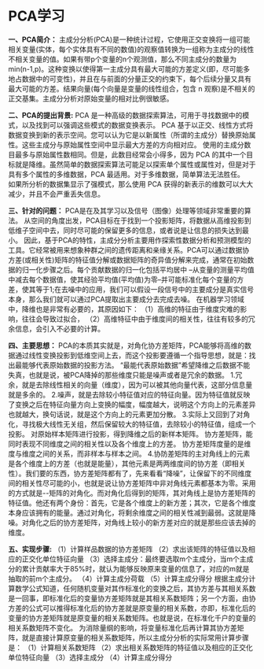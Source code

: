 # PCA学习  
__一、PCA简介：__
主成分分析(PCA)是一种统计过程，它使用正交变换将一组可能相关变量(实体，每个实体具有不同的数值)的观察值转换为一组称为主成分的线性不相关变量的值。如果有带p个变量的n个观测值，那么不同主成分的数量为min(n-1,p)。这种变换以使得第一主成分具有最大可能的方差定义(即，尽可能多地占数据中的可变性)，并且在与前面的分量正交的约束下，每个后续分量又具有最大可能的方差。结果向量(每个向量是变量的线性组合，包含 n 观察)是不相关的正交基集。主成分分析对原始变量的相对比例很敏感。

__二、PCA的提出背景:__
PCA 是一种高级的数据探索算法，可用于寻找数据中的模式，以及找到可以强调这些模式的数据变换表示。
PCA 基于以正交、线性方式将数据变换到新的表示空间。您可以认为它是以新属性（所谓的主成分）替换原始属性。这些主成分与原始属性空间中显示最大方差的方向相对应。
使用的主成分数目最多与原始属性数相同。但是，此数目经常会小得多，因为 PCA 的其中一个目标就是降维。虽然简单的数据探索算法可能足以探索单个属性或属性对，但是对于具有多个属性的多维数据，PCA 最适用。对于多维数据，简单算法无法胜任。  
如果所分析的数据集显示了强模式，那么使用 PCA 获得的新表示的维数可以大大减少，并且不会严重丢失信息。

__三、针对的问题：__
PCA是在及其学习以及信号（图像）处理等领域非常重要的算法。
从空间的角度出发，PCA目标在于找到一个投影矩阵，将数据从高维投影到低维子空间中去，同时尽可能的保留更多的信息，或者说是让信息的损失达到最小。
因此，基于PCA的特性，主成分分析主要用作探索性数据分析和预测模型的工具。它经常被用来想象种群之间的遗传距离和亲缘关系。PCA可以通过数据协方差(或相关性)矩阵的特征值分解或数据矩阵的奇异值分解来完成，通常在初始数据的归一化步骤之后。每个贡献数据的归一化包括平均居中 –从变量的测量平均值中减去每个数据值，使其经验平均值(平均值)为零–并可能标准化每个变量的方差，使其等于1;在去噪中的应用，我们可以假设一段信号中的主要成分是真实信号本身，那么我们就可以通过PCA提取出主要成分去完成去噪。
在机器学习领域中，降维也是非常有必要的，其原因如下：
（1）高维的特征由于维度灾难的影响，往往会导致过拟合，
（2）高维特征中由于维度间的相关性，往往有较多的冗余信息，会引入不必要的计算。

__四、主要思想：__
PCA的本质其实就是，对角化协方差矩阵，PCA能够将高维的数据通过线性变换投影到低维空间上去，而这个投影要遵循一个指导思想，就是：找出最能够代表原始数据的投影方法。
“最能代表原始数据”希望降维之后数据不能失真，也就是说，被PCA降掉的那些维度只能是噪声或者是冗余的数据。
1.冗余，就是去除线性相关的向量（维度），因为可以被其他向量代表，这部分信息量就是多余的。
2.噪声，就是去除较小特征值对应的特征向量。因为特征值就反映了变换之后在特征向量方向上变换的幅度，幅度越大，说明这个方向上的元素差异也就越大，换句话说，就是这个方向上的元素更加分散。
3.实际上又回到了对角化，寻找极大线性无关组，然后保留较大的特征值，去除较小的特征值，组成一个投影。
    对原始样本矩阵进行投影，得到降维之后的新样本矩阵。
    协方差矩阵，能同时表现不同维度之间的相关性以及各个维度上的方差。
    协方差矩阵度量的是维度与维度之间的关系，而非样本与样本之间。
4.协防差矩阵的主对角线上的元素是各个维度上的方差（也就是能量），其他元素是两两维度间的协方差（即相关性）。我们要的东西，协方差矩阵都有了，先来看看“降噪”，让保留下的不同维度间的相关性尽可能的小，也就是说让协方差矩阵中非对角线元素都基本为零。采用的方式就是--矩阵的对角化。而对角化后得到的矩阵，其对角线上是协方差矩阵的特征值。他还有两个身份：首先，它是各个维度上的新方差；其次，它是各个维度本身应该拥有的能量。通过对角化，将剩余维度之间的相关性减到最弱。这就是降噪。对角化之后的协方差矩阵，对角线上较小的新方差对应的就是那些应该去掉的维度。

__五、实现步骤:__
（1）计算样品数据的协方差矩阵
（2）求出该矩阵的特征值以及相应的正交化单位特征向量
（3）选择主成分：最终要选取m个主成分，当m个主成分的累计贡献率大于85%时，就认为能够反映原来变量的信息了，对应的m就是抽取的前m个主成分。
（4）计算主成分荷载
（5）计算主成分得分
根据主成分计算数学公式知道，任何随机变量对其作标准化的变换之后，其协方差与其相关系数是一回事，即标准化后的变量协方差矩阵就是其相关系数矩阵；另一个方面，由协方差的公式可以推得标准化后的协方差就是原变量的相关系数，亦即，标准化后的变量的协方差矩阵就是原变量的相关系数矩阵。也就是说，在标准化千户的变量的相关系数矩阵不变化。
为消除量纲的影响，将变量标准化后再计算其协方差矩阵，就是直接计算原变量的相关系数矩阵，所以主成分分析的实际常用计算步骤是：
    （1）计算相关系数矩阵
    （2）求出相关系数矩阵的特征值以及相应的正交化单位特征向量
    （3）选择主成分
    （4）计算主成分得分
